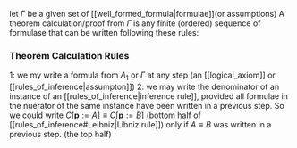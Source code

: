 let $\Gamma$ be a given set of [[well_formed_formula|formulae]](or assumptions)
A theorem calculation/proof from $\Gamma$ is any finite (ordered) sequence of formulase that can be written following these rules:

### Theorem Calculation Rules
1: we my write a formula from $\Lambda_{1}$  or $\Gamma$ at any step (an [[logical_axiom]] or [[rules_of_inference|assumpton]])
2: we may write the denominator of an instance of an [[rules_of_inference|inference rule]], provided all formulae in the nuerator of the same instance have been written in a previous step. So we could write $C[\textbf{p}:=A] \equiv C[\textbf{p}:=B]$ (bottom half of [[rules_of_inference#Leibniz|Libniz rule]]) only if $A \equiv B$ was written in a previous step. (the top half)